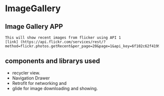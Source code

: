 # ImageGallery
## Image Gallery APP
``` base 
This will show recent images from flicker using API 1 
[link] (https://api.flickr.com/services/rest/?method=flickr.photos.getRecent&per_page=20&page=1&api_key=6f102c62f41998d151e5a1b48713cf13&format=json&nojsoncallback=1&extras=url_s)
``` 
## components and librarys used
- recycler view.
- Navigation Drawer
- Retrofit for networking and
- glide for image downloading and showing.
